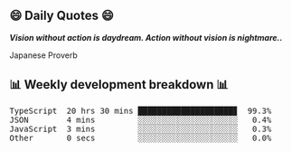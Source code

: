 ## 😄 Daily Quotes 😄

_**Vision without action is daydream. Action without vision is nightmare..**_

Japanese Proverb



## 📊 Weekly development breakdown 📊

<pre>TypeScript  20 hrs 30 mins ████████████████████▊  99.3%
JSON        4 mins         ░░░░░░░░░░░░░░░░░░░░░   0.4%
JavaScript  3 mins         ░░░░░░░░░░░░░░░░░░░░░   0.3%
Other       0 secs         ░░░░░░░░░░░░░░░░░░░░░   0.0%</pre>